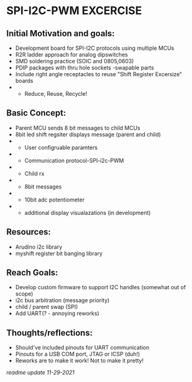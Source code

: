 # SPI-I2C-PWM EXCERCISE
	
## Initial Motivation and goals: 
- Development board for SPI-I2C protocols using multiple MCUs
- R2R ladder approach for analog dipswitches
- SMD soldering practice (SOIC and 0805,0603)
- PDIP packages with thru hole sockets -swapable parts
- Include right angle receptacles to reuse "Shift Register Excersize" boards
- - Reduce, Reuse, Recycle!
	
## Basic Concept:
- Parent MCU sends 8 bit messages to child MCUs
- 8bit led shift regsiter displays message (parent and child)
- - User configruable paramters 
- - Communication protocol-SPI-i2c-PWM
- - Child rx
- - 8bit messages
- - 10bit adc potentiometer
- - additional display visualazations (in development)

## Resources: 
- Arudino i2c library 
- myshift register bit banging library

## Reach Goals: 
- Develop custom firmware to support I2C handles (somewhat out of scope)
- i2c bus arbitration (message priority)
- child / parent swap (SPI)
- Add UART(? - annoying reworks)
	
## Thoughts/reflections:
- Should've included pinouts for UART communication
- Pinouts for a USB COM port, JTAG or ICSP (duh!)
- Reworks are to make it work! Not to make it pretty!

*readme update 11-29-2021*
